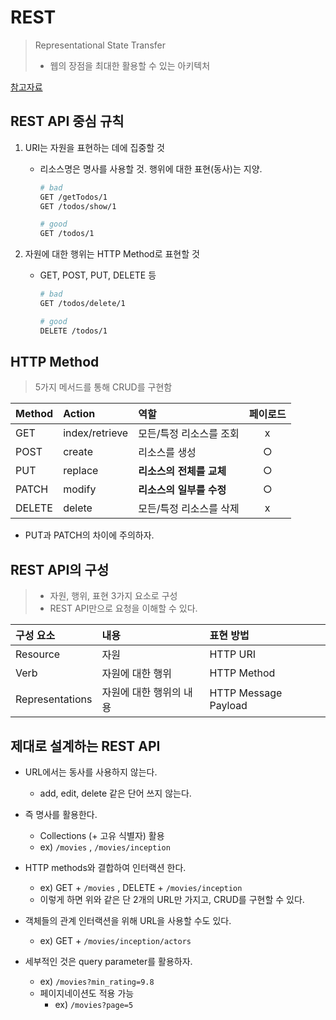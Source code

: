 # REST

> Representational State Transfer
>
> - 웹의 장점을 최대한 활용할 수 있는 아키텍처

[참고자료](https://poiemaweb.com/js-rest-api)



## REST API 중심 규칙

1. URI는 자원을 표현하는 데에 집중할 것

   - 리소스명은 명사를 사용할 것. 행위에 대한 표현(동사)는 지양.

     ```sh
     # bad
     GET /getTodos/1
     GET /todos/show/1
     
     # good
     GET /todos/1
     ```

     

2. 자원에 대한 행위는 HTTP Method로 표현할 것

   - GET, POST, PUT, DELETE 등

     ```sh
     # bad
     GET /todos/delete/1
     
     # good
     DELETE /todos/1
     ```

     

## HTTP Method

> 5가지 메서드를 통해 CRUD를 구현함

| Method | Action         | 역할                     | 페이로드 |
| :----- | :------------- | :----------------------- | :------: |
| GET    | index/retrieve | 모든/특정 리소스를 조회  |    x     |
| POST   | create         | 리소스를 생성            |    ○     |
| PUT    | replace        | **리소스의 전체를 교체** |    ○     |
| PATCH  | modify         | **리소스의 일부를 수정** |    ○     |
| DELETE | delete         | 모든/특정 리소스를 삭제  |    x     |

- PUT과 PATCH의 차이에 주의하자.



## REST API의 구성

> - 자원, 행위, 표현 3가지 요소로 구성
> - REST API만으로 요청을 이해할 수 있다.

| 구성 요소       | 내용                    | 표현 방법            |
| :-------------- | :---------------------- | :------------------- |
| Resource        | 자원                    | HTTP URI             |
| Verb            | 자원에 대한 행위        | HTTP Method          |
| Representations | 자원에 대한 행위의 내용 | HTTP Message Payload |



## 제대로 설계하는 REST API

- URL에서는 동사를 사용하지 않는다.
  - add, edit, delete 같은 단어 쓰지 않는다.
- 즉 명사를 활용한다.
  - Collections (+ 고유 식별자) 활용
  - ex) `/movies` , `/movies/inception`
- HTTP methods와 결합하여 인터랙션 한다.
  - ex) GET + `/movies` , DELETE + `/movies/inception`
  - 이렇게 하면 위와 같은 단 2개의 URL만 가지고, CRUD를 구현할 수 있다.
- 객체들의 관계 인터랙션을 위해 URL을 사용할 수도 있다.
  - ex) GET + `/movies/inception/actors`

- 세부적인 것은 query parameter를 활용하자.
  - ex) `/movies?min_rating=9.8`
  - 페이지네이션도 적용 가능
    - ex) `/movies?page=5`
